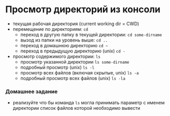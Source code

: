 # Просмотр директорий из консоли

* текущая рабочая директория (current working dir = CWD)
* перемещение по директориям: `cd`
  - переход в другую папку в текущей директории: `cd some-dirname`
  - вызод из папки на уровень выше: `cd ..`
  - переход в домашнюю директорию `cd ~`
  - переход в предыдущую директорию (unix) `cd -`
* просмотр содержимого директории: `ls`
  - просмотр указанной директории `ls some-dirname`
  - подробный просмотр (unix) `ls -l`
  - просмотр всех файлов (включая скрытые, unix) `ls -a`
  - подробный просмотр всех файлов (unix) `ls -la`

### Домашнее задание
* реализуйте что бы команда `ls` могла принимать параметр с именем директории
  список файлов которой необходимо вывести
